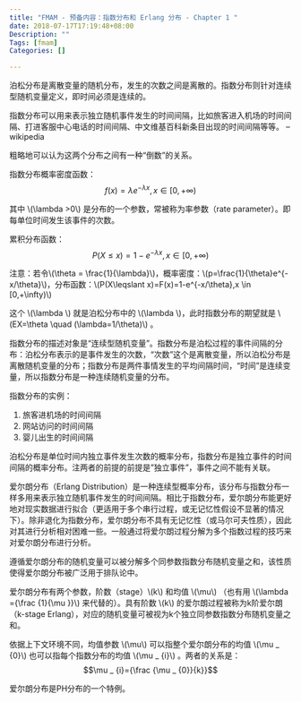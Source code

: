 ```yaml
---
title: "FMAM - 预备内容：指数分布和 Erlang 分布 - Chapter 1 "
date: 2018-07-17T17:19:48+08:00
Description: ""
Tags: [fmam]
Categories: []

---
```

泊松分布是离散变量的随机分布，发生的次数之间是离散的。指数分布则针对连续型随机变量定义，即时间必须是连续的。

指数分布可以用来表示独立随机事件发生的时间间隔，比如旅客进入机场的时间间隔、打进客服中心电话的时间间隔、中文维基百科新条目出现的时间间隔等等。 – wikipedia

粗略地可以认为这两个分布之间有一种“倒数”的关系。

指数分布概率密度函数：$$f(x)=\lambda e^{-\lambda x},x \in [0,+\infty)$$

其中 \\(\lambda >0\\) 是分布的一个参数，常被称为率参数（rate parameter）。即每单位时间发生该事件的次数。

累积分布函数：$$P(X\leqslant x)=1- e^{-\lambda x},x \in [0,+\infty)$$

注意：若令\\(\theta = \frac{1}{\lambda}\\)，概率密度：\\(p=\frac{1}{\theta}e^{-x/\theta}\\)，分布函数：\\(P(X\leqslant x)=F(x)=1-e^{-x/\theta},x \in [0,+\infty)\\)

这个 \\(\lambda \\) 就是泊松分布中的 \\(\lambda \\)，此时指数分布的期望就是 \\(EX=\theta \quad (\lambda=1/\theta)\\) 。

指数分布的描述对象是“连续型随机变量”。指数分布是泊松过程的事件间隔的分布：泊松分布表示的是事件发生的次数，“次数”这个是离散变量，所以泊松分布是离散随机变量的分布；指数分布是两件事情发生的平均间隔时间，“时间”是连续变量，所以指数分布是一种连续随机变量的分布。

指数分布的实例：

1. 旅客进机场的时间间隔
2. 网站访问的时间间隔
3. 婴儿出生的时间间隔

泊松分布是单位时间内独立事件发生次数的概率分布，指数分布是独立事件的时间间隔的概率分布。注两者的前提的前提是”独立事件”，事件之间不能有关联。

爱尔朗分布（Erlang Distribution）是一种连续型概率分布，该分布与指数分布一样多用来表示独立随机事件发生的时间间隔。相比于指数分布，爱尔朗分布能更好地对现实数据进行拟合（更适用于多个串行过程，或无记忆性假设不显著的情况下）。除非退化为指数分布，爱尔朗分布不具有无记忆性（或马尔可夫性质），因此对其进行分析相对困难一些。一般通过将爱尔朗过程分解为多个指数过程的技巧来对爱尔朗分布进行分析。

遵循爱尔朗分布的随机变量可以被分解多个同参数指数分布随机变量之和，该性质使得爱尔朗分布被广泛用于排队论中。

爱尔朗分布有两个参数，阶数（stage）\\(k\\) 和均值 \\(\mu\\) （也有用 \\(\lambda ={\frac {1}{\mu }}\\) 来代替的）。具有阶数 \\(k\\) 的爱尔朗过程被称为k阶爱尔朗（k-stage Erlang），对应的随机变量可被视为k个独立同参数指数分布随机变量之和。

依据上下文环境不同，均值参数 \\(\mu\\) 可以指整个爱尔朗分布的均值 \\(\mu  _ {0}\\) 也可以指每个指数分布的均值 \\(\mu  _ {i}\\) 。两者的关系是： $$\mu  _ {i}={\frac {\mu  _ {0}}{k}}$$ 

爱尔朗分布是PH分布的一个特例。
